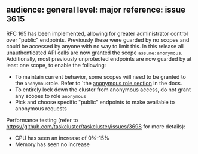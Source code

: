 audience: general
level: major
reference: issue 3615
---
RFC 165 has been implemented, allowing for greater administrator control over
"public" endpoints. Previously these were guarded by no scopes and could be
accessed by anyone with no way to limit this. In this release all
unauthenticated API calls are now granted the scope `assume:anonymous`.
Additionally, most previously unprotected endpoints are now guarded by at
least one scope, to enable the following:

* To maintain current behavior, some scopes will need to be granted to the `anonymous`role. Refer to
`the [anonymous role section](https://docs.taskcluster.net/docs/manual/deploying/anonymous-role) in the docs.
* To entirely lock down the cluster from anonymous access, do not grant any
  scopes to role `anonymous`
* Pick and choose specific "public" endpoints to make available to anonymous
  requests

Performance testing (refer to
https://github.com/taskcluster/taskcluster/issues/3698 for more details):
* CPU has seen an increase of 0%-15%
* Memory has seen no increase
